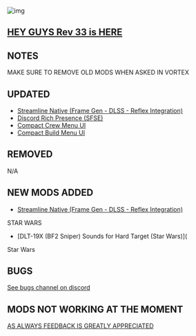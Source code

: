 ![img](https://s11.gifyu.com/images/SgCoI.png)

## [HEY GUYS Rev 33 is HERE](https://)

## NOTES

MAKE SURE TO REMOVE OLD MODS WHEN ASKED IN VORTEX




## UPDATED

- [Streamline Native (Frame Gen - DLSS - Reflex Integration)](https://www.nexusmods.com/starfield/mods/2751?tab=description)
- [Discord Rich Presence (SFSE)](https://www.nexusmods.com/starfield/mods/2545)
- [Compact Crew Menu UI](https://www.nexusmods.com/starfield/mods/3014)
- [Compact Build Menu UI](https://www.nexusmods.com/starfield/mods/3063)


## REMOVED

N/A


## NEW MODS ADDED

- [Streamline Native (Frame Gen - DLSS - Reflex Integration)](https://www.nexusmods.com/starfield/mods/2751?tab=description)

STAR WARS
- [DLT-19X (BF2 Sniper) Sounds for Hard Target (Star Wars)](

Star Wars



## BUGS

[See bugs channel on discord](https://discord.gg/xZNztPjA2u)

## MODS NOT WORKING AT THE MOMENT



[AS ALWAYS FEEDBACK IS GREATLY APPRECIATED](https://)
